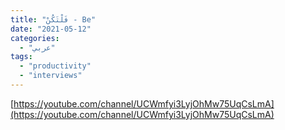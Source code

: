 ```yaml
---
title: "فَلْتَكُنْ - Be"
date: "2021-05-12"
categories:
  - "عربي"
tags:
  - "productivity"
  - "interviews"
---
```


[https://youtube.com/channel/UCWmfyi3LyjOhMw75UqCsLmA](https://youtube.com/channel/UCWmfyi3LyjOhMw75UqCsLmA)
